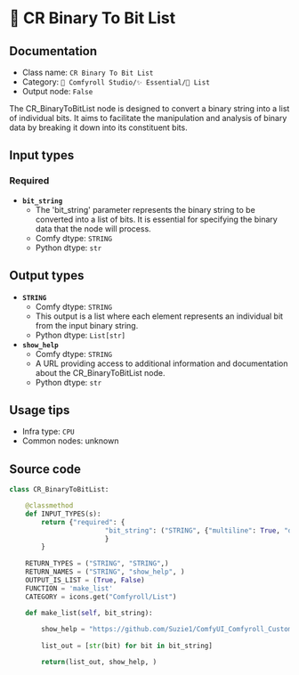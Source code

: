 # 📜 CR Binary To Bit List
## Documentation
- Class name: `CR Binary To Bit List`
- Category: `🧩 Comfyroll Studio/✨ Essential/📜 List`
- Output node: `False`

The CR_BinaryToBitList node is designed to convert a binary string into a list of individual bits. It aims to facilitate the manipulation and analysis of binary data by breaking it down into its constituent bits.
## Input types
### Required
- **`bit_string`**
    - The 'bit_string' parameter represents the binary string to be converted into a list of bits. It is essential for specifying the binary data that the node will process.
    - Comfy dtype: `STRING`
    - Python dtype: `str`
## Output types
- **`STRING`**
    - Comfy dtype: `STRING`
    - This output is a list where each element represents an individual bit from the input binary string.
    - Python dtype: `List[str]`
- **`show_help`**
    - Comfy dtype: `STRING`
    - A URL providing access to additional information and documentation about the CR_BinaryToBitList node.
    - Python dtype: `str`
## Usage tips
- Infra type: `CPU`
- Common nodes: unknown


## Source code
```python
class CR_BinaryToBitList:

    @classmethod
    def INPUT_TYPES(s):
        return {"required": {
                        "bit_string": ("STRING", {"multiline": True, "default": ""}),
                        }
        }
        
    RETURN_TYPES = ("STRING", "STRING",)
    RETURN_NAMES = ("STRING", "show_help", )  
    OUTPUT_IS_LIST = (True, False)    
    FUNCTION = 'make_list'
    CATEGORY = icons.get("Comfyroll/List")

    def make_list(self, bit_string):
           
        show_help = "https://github.com/Suzie1/ComfyUI_Comfyroll_CustomNodes/wiki/List-Nodes#cr-binary-to-list" 
        
        list_out = [str(bit) for bit in bit_string]

        return(list_out, show_help, ) 

```
